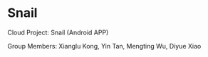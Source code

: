 # Snail

Cloud Project: Snail (Android APP)

Group Members: Xianglu Kong, Yin Tan, Mengting Wu, Diyue Xiao


